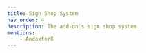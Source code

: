 ```yaml
---
title: Sign Shop System
nav_order: 4
description: The add-on's sign shop system.
mentions:
    - Andexter8
---
```


<template-Stub />
<template-Planned />

<!-- <template-Update details="a" />
<template-EmptySection />
<template-ExpandSection />
<template-IncompleteSection />
<template-MissingInformation />
<template-Stub />
<template-TooTechnical />
<template-WorkInProgress section="section" />
<msgbox mini />
<template-Shelved /> -->
